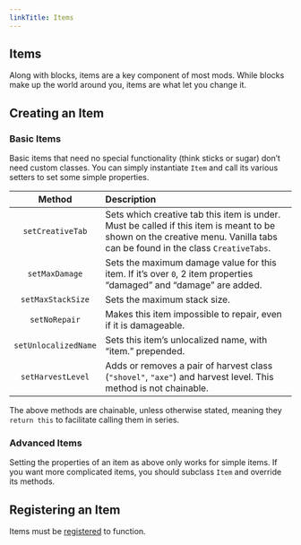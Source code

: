 ```yaml
---
linkTitle: Items
---
```


<article class="docs-entry">
<h1 id="items">Items<a class="headerlink" href="#items" title="Permanent link"> </a></h1>
<p>Along with blocks, items are a key component of most mods. While blocks make up the world around you, items are what let you change it.</p>
<h2 id="creating-an-item">Creating an Item<a class="headerlink" href="#creating-an-item" title="Permanent link"> </a></h2>
<h3 id="basic-items">Basic Items<a class="headerlink" href="#basic-items" title="Permanent link"> </a></h3>
<p>Basic items that need no special functionality (think sticks or sugar) don&rsquo;t need custom classes. You can simply instantiate <code>Item</code> and call its various setters to set some simple properties.</p>
<table>
<thead>
<tr>
<th align="center">Method</th>
<th align="left">Description</th>
</tr>
</thead>
<tbody>
<tr>
<td align="center"><code>setCreativeTab</code></td>
<td align="left">Sets which creative tab this item is under. Must be called if this item is meant to be shown on the creative menu. Vanilla tabs can be found in the class <code>CreativeTabs</code>.</td>
</tr>
<tr>
<td align="center"><code>setMaxDamage</code></td>
<td align="left">Sets the maximum damage value for this item. If it&rsquo;s over <code>0</code>, 2 item properties &ldquo;damaged&rdquo; and &ldquo;damage&rdquo; are added.</td>
</tr>
<tr>
<td align="center"><code>setMaxStackSize</code></td>
<td align="left">Sets the maximum stack size.</td>
</tr>
<tr>
<td align="center"><code>setNoRepair</code></td>
<td align="left">Makes this item impossible to repair, even if it is damageable.</td>
</tr>
<tr>
<td align="center"><code>setUnlocalizedName</code></td>
<td align="left">Sets this item&rsquo;s unlocalized name, with &ldquo;item.&rdquo; prepended.</td>
</tr>
<tr>
<td align="center"><code>setHarvestLevel</code></td>
<td align="left">Adds or removes a pair of harvest class (<code>"shovel"</code>, <code>"axe"</code>) and harvest level. This method is not chainable.</td>
</tr>
</tbody>
</table>
<p>The above methods are chainable, unless otherwise stated, meaning they <code>return this</code> to facilitate calling them in series.</p>
<h3 id="advanced-items">Advanced Items<a class="headerlink" href="#advanced-items" title="Permanent link"> </a></h3>
<p>Setting the properties of an item as above only works for simple items. If you want more complicated items, you should subclass <code>Item</code> and override its methods.</p>
<h2 id="registering-an-item">Registering an Item<a class="headerlink" href="#registering-an-item" title="Permanent link"> </a></h2>
<p>Items must be <a href="../../concepts/registries/index.htm#registering-things">registered</a> to function.</p>
</article>